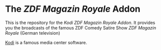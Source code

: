 # The *ZDF Magazin Royale* Addon

This is the repository for the *Kodi ZDF Magazin Royale Addon*.
It provides you the broadcasts of the famous ZDF Comedy Satire Show *ZDF Magazin Royale* (German television)

[Kodi](https://kodi.tv/) is a famous media center software. 